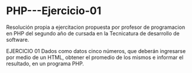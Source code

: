 # PHP---Ejercicio-01
Resolución propia a ejercitacion propuesta por profesor de programacion en PHP del segundo año de cursada en la Tecnicatura de desarrollo de software.

EJERCICIO 01
Dados como datos cinco números, que deberán ingresarse por medio de un HTML,
obtener el promedio de los mismos e informar el resultado, en un programa PHP.
